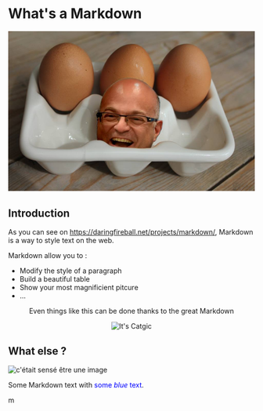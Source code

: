 
# What's a Markdown

![c'était sensé être une image](/CeciEstUneImage.jpg "Une jolie image")

## Introduction

As you can see on <https://daringfireball.net/projects/markdown/>, Markdown is a way to style text on the web. 

Markdown allow you to :

- Modify the style of a paragraph
- Build a beautiful table
- Show your most magnificient pitcure
- ...

<p align="center">Even things like this can be done thanks to the great Markdown</p>

<p align="center">
  <img src="https://media.giphy.com/media/vFKqnCdLPNOKc/giphy.gif" alt="It's Catgic"/>
</p>

## What else ?  
![c'était sensé être une image](http://ekladata.com/6H_WwXgxF_wj0TvkgMOTQcFMkXA.jpg "Sweet coffee")

<p>Some Markdown text with <span style="color:blue">some <em>blue</em> text</span>.</p>
m
